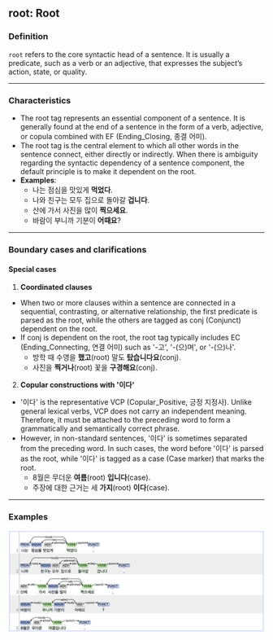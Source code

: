 ## root: Root

### Definition
`root` refers to the core syntactic head of a sentence. It is usually a predicate, such as a verb or an adjective, that expresses the subject’s action, state, or quality.

---

### Characteristics
- The root tag represents an essential component of a sentence. It is generally found at the end of a sentence in the form of a verb, adjective, or copula combined with EF (Ending_Closing, 종결 어미).
- The root tag is the central element to which all other words in the sentence connect, either directly or indirectly. When there is ambiguity regarding the syntactic dependency of a sentence component, the default principle is to make it dependent on the root.
- **Examples**:
  - 나는 점심을 맛있게 **먹었다**.
  - 나와 친구는 모두 집으로 돌아갈 **겁니다**.
  - 산에 가서 사진을 많이 **찍으세요**.
  - 바람이 부니까 기분이 **어때요**?

---

### Boundary cases and clarifications

#### Special cases
1. **Coordinated clauses**
  - When two or more clauses within a sentence are connected in a sequential, contrasting, or alternative relationship, the first predicate is parsed as the root, while the others are tagged as conj (Conjunct) dependent on the root.
  - If conj is dependent on the root, the root tag typically includes EC (Ending_Connecting, 연결 어미) such as '-고', '-(으)며', or '-(으)나'.
    - 방학 때 수영을 **했고**(root) 말도 **탔습니다요**(conj).
    - 사진을 **찍거나**(root) 꽃을 **구경해요**(conj).

2. **Copular constructions with '이다'**
  - '이다' is the representative VCP (Copular_Positive, 긍정 지정사). Unlike general lexical verbs, VCP does not carry an independent meaning. Therefore, it must be attached to the preceding word to form a grammatically and semantically correct phrase.
  - However, in non-standard sentences, '이다' is sometimes separated from the preceding word. In such cases, the word before '이다' is parsed as the root, while '이다' is tagged as a case (Case marker) that marks the root.
    - 8월은 무더운 **여름**(root) **입니다**(case).
    - 주장에 대한 근거는 세 **가지**(root) **이다**(case).

---

### Examples
![root example](root.png)
